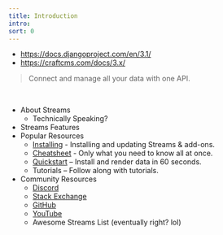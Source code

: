 ```yaml
---
title: Introduction
intro:
sort: 0
---
```


- https://docs.djangoproject.com/en/3.1/
- https://craftcms.com/docs/3.x/

> Connect and manage all your data with one API.

<br>

- About Streams
    - Technically Speaking?
- Streams Features
- Popular Resources
    - [Installing](installation) - Installing and updating Streams & add-ons.
    - [Cheatsheet](cheatsheet) - Only what you need to know all at once.
    - [Quickstart](quickstart) – Install and render data in 60 seconds.
    - Tutorials – Follow along with tutorials.
- Community Resources
    - [Discord](https://discord.gg/vhz8NZC)
    - [Stack Exchange](https://stackoverflow.com/search?q=laravel+streams)
    - [GitHub](https://github.com/anomalylabs)
    - [YouTube](https://www.youtube.com/user/AIWebSystems)
    - Awesome Streams List (eventually right? lol)
